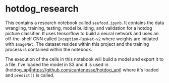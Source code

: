 # hotdog_research

This contains a research notebook called `seefood.ipynb`. It contains the data wrangling, training, testing, model building, and validation for a hotdog picture classifier. It uses tensorflow to build a neural network and uses an off-the-shelf CNN called `Inception-ResNet-v2` where weights are initiated with `ImageNet`. The dataset resides within this project and the training process is contained within the notebook.

The execution of the cells in this notebook will build a model and export it to a file. I've loaded the model in S3 and it is used in (hotdog_api|https://github.com/cantenesse/hotdog_api) where it's loaded and `predict()` is called.

